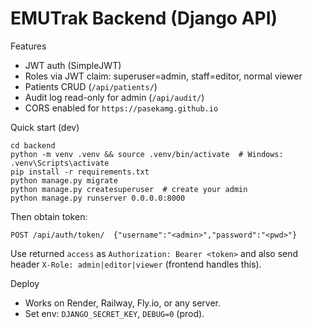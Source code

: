 # EMUTrak Backend (Django API)

Features
- JWT auth (SimpleJWT)
- Roles via JWT claim: superuser=admin, staff=editor, normal viewer
- Patients CRUD (`/api/patients/`)
- Audit log read-only for admin (`/api/audit/`)
- CORS enabled for `https://pasekamg.github.io`

Quick start (dev)
```
cd backend
python -m venv .venv && source .venv/bin/activate  # Windows: .venv\Scripts\activate
pip install -r requirements.txt
python manage.py migrate
python manage.py createsuperuser  # create your admin
python manage.py runserver 0.0.0.0:8000
```
Then obtain token:
```
POST /api/auth/token/  {"username":"<admin>","password":"<pwd>"}
```
Use returned `access` as `Authorization: Bearer <token>` and also send header `X-Role: admin|editor|viewer` (frontend handles this).

Deploy
- Works on Render, Railway, Fly.io, or any server.
- Set env: `DJANGO_SECRET_KEY`, `DEBUG=0` (prod).
